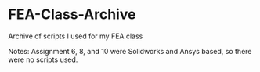# FEA-Class-Archive
Archive of scripts I used for my FEA class

Notes: Assignment 6, 8, and 10 were Solidworks and Ansys based, so there were no scripts used.
